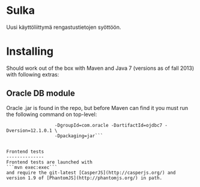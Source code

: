 Sulka
=====

Uusi käyttöliittymä rengastustietojen syöttöön.

Installing
==========
Should work out of the box with Maven and Java 7 (versions as of fall 2013) with following extras:

Oracle DB module
----------------
Oracle .jar is found in the repo, but before Maven can find it you must run the following command on top-level:
```mvn install:install-file -Dfile=other_files/ojdbc7.jar \
                  -DgroupId=com.oracle -DartifactId=ojdbc7 -Dversion=12.1.0.1 \
                  -Dpackaging=jar```


Frontend tests
--------------
Frontend tests are launched with 
```mvn exec:exec```
and require the git-latest [CasperJS](http://casperjs.org/) and version 1.9 of [PhantomJS](http://phantomjs.org/) in path.
